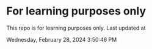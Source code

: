 # For learning purposes only
This repo is for learning purposes only.
Last updated at

Wednesday, February 28, 2024 3:50:46 PM

